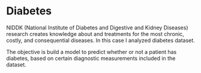 # Diabetes
NIDDK (National Institute of Diabetes and Digestive and Kidney Diseases) research creates knowledge about and treatments for the most chronic, costly, and consequential diseases. In this case I analyzed diabetes dataset.

The objective is build a model to predict whether or not a patient has diabetes, based on certain diagnostic measurements included in the dataset.
